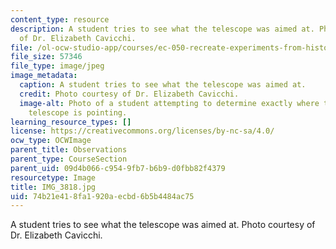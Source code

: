 ```yaml
---
content_type: resource
description: A student tries to see what the telescope was aimed at. Photo courtesy
  of Dr. Elizabeth Cavicchi.
file: /ol-ocw-studio-app/courses/ec-050-recreate-experiments-from-history-inform-the-future-from-the-past-galileo-january-iap-2010/74b21e418fa1920aecbd6b5b4484ac75_IMG_3818.jpg
file_size: 57346
file_type: image/jpeg
image_metadata:
  caption: A student tries to see what the telescope was aimed at.
  credit: Photo courtesy of Dr. Elizabeth Cavicchi.
  image-alt: Photo of a student attempting to determine exactly where the historical
    telescope is pointing.
learning_resource_types: []
license: https://creativecommons.org/licenses/by-nc-sa/4.0/
ocw_type: OCWImage
parent_title: Observations
parent_type: CourseSection
parent_uid: 09d4b066-c954-9fb7-b6b9-d0fbb82f4379
resourcetype: Image
title: IMG_3818.jpg
uid: 74b21e41-8fa1-920a-ecbd-6b5b4484ac75
---
```

A student tries to see what the telescope was aimed at. Photo courtesy of Dr. Elizabeth Cavicchi.